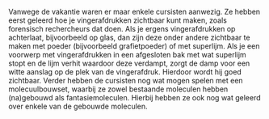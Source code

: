 Vanwege de vakantie waren er maar enkele cursisten aanwezig. Ze hebben eerst geleerd hoe je vingerafdrukken zichtbaar kunt maken, zoals forensisch rechercheurs dat doen. Als je ergens vingerafdrukken op achterlaat, bijvoorbeeld op glas, dan zijn deze onder andere zichtbaar te maken met poeder (bijvoorbeeld grafietpoeder) of met superlijm. Als je een voorwerp met vingerafdrukken in een afgesloten bak met wat superlijm stopt en de lijm verhit waardoor deze verdampt, zorgt de damp voor een witte aanslag op de plek van de vingerafdruk. Hierdoor wordt hij goed zichtbaar. Verder hebben de cursisten nog wat mogen spelen met een molecuulbouwset, waarbij ze zowel bestaande moleculen hebben (na)gebouwd als fantasiemoleculen. Hierbij hebben ze ook nog wat geleerd over enkele van de gebouwde moleculen.
